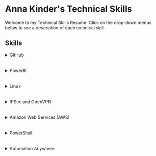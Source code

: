 <h1> Anna Kinder's Technical Skills </h1>
Welcome to my Technical Skills Resume. Click on the drop-down menus below to see a description of each technical skill

<h2> Skills </h2>

<details><summary>GitHub</summary>
  <h4> Description: </h4>
  I completed the introductory GitHub learning labs, "First Day on GitHub" and "First Week on GitHub", offered on the <a href="https://lab.github.com/courses">Github Website</a>. This training helped me to learn the basics needed to create my own Technical Resume on Github. I learned how to communicate with other users on Github to find help or inspiration. I learned how to create my own repository with branches to help keep my work organized and make projects easier when working with others. Furthermore, I learned how to make commits and introduce changes with pull requests. 
  
  **Lessons Completed:**
  <ul>
    <li>Introduction to GitHub</li>
    <li>Communicating Using Markdown</li>
    <li>Uploading Projects to GitHub</li>
    <li>Creating a GitHub Homepage</li>
    <li>Merging Pull Requests</li>
    <li>Reviewing Pull Requests</li>
    <li>Managing Merge Conflicts</li>
    <li>Securing Workflows</li>
  </ul>
  <br>
  
  **Proof of Completion:**
  <br>
  <img src="github1.png" alt="Github photo">
  <img src="github2.png" alt="Github photo">
  
</details>

<br>
<br>

<details><summary>PowerBI</summary>
  <h4> Description: </h4>
  I completed the <a href="https://www.edx.org/course/analyzing-and-visualizing-data-with-power-bi-0">Analyzing and Visualizing Data with Power BI</a> course on edX. I learned how to create and edit a dashboard, create a report based off excel data, and better interpret data. These skills will help me in the future if I ever need to put together data and present it. PowerBI allows users to better understand the information they are looking at and help point out the most important aspects. 
<br>
  
  **Proof of Completion:**
  <br>
  <img src="PowerBI1.png" alt="PBI photo">
  <img src="PowerBI2.png" alt="PBI2 photo">
  <img src="PowerBI3.png" alt="PBI3 photo">

  
  
  
</details>

<br>

<br>

<details><summary>Linux</summary>
  <h4> Description: </h4>
  I completed Linux Adademy's LPI Linux Essentials Certification Training. 
  
  <br>
  
  **Lessons Completed:**
  <ul>
    <li>Linux Evolution and Popular Operating Systems</li>
    <li>Major Open-Source Applications</li>
    <li>Open-Source Software and Licensing</li>
    <li>ICT Skills and Working in Linux</li>
    <li>Command Line Basics</li>
    <li>Using Command Line to Get Help</li>
    <li>Using Directories and Listing Files</li>
    <li>Creating, Moving, and Deleting Files</li>
    <li>Archiving Files on the Command Line</li>
    <li>Searching and Extracting Data from Files</li>
    <li>Turning Commands into a Script</li>
    <li>Choosing an Operating System</li>
    <li>Understanding Computer Hardware</li>
    <li>Where Data is Stored</li>
    <li>Your Computer on the Network</li>
    <li>Basic Security and Identifying User Types</li>
    <li>Creating User and Groups</li>
    <li>Managing File Permissions and Ownership</li>
    <li>Special Directories and Files</li>
  </ul>
  <br>
  
  **Proof of Completion:**
  <br>
  <img src="Linux.png" alt="Linux photo">
  
</details>

<br>

<br>

<details><summary>IPSec and OpenVPN</summary>
  <h4> Description: </h4>
  I configured a VPN in the cloud using the Algo VPN Ansible scripts provided by Trail of Bits. With the help of this tutorial, I successfully deployed the Algo server, configured the VPN clients, set up an SSH tunnel, and added/removed users.
  
  <br>
  <br>
  
   **Proof of Completion:**
   <img src="AlgoVpn.png" alt="Algo VPN">
  
</details>

<br>

<br>

<details><summary>Amazon Web Services (AWS)</summary>
  <h4> Description: </h4>
  
</details>

<br>

<br>

<details><summary>PowerShell</summary>
  <h4> Description: </h4>
  I completed LinkedIn's Premium PowerShell 5 Essential Training. In this training I learned install Windows Management Framework 5, run commands, discover commands, find and use local modules, select, store, and filter object data, create scripts, automate tasks, and use PowerShell remotely. 
  
  <br>
  <br>
  
   **Proof of Completion:**
   <img src="PowershellCert1.png" alt="Powershell">
  
</details>

<br>

<br>

<details><summary>Automation Anywhere</summary>
  <h4> Description: </h4>
  
  **In Progress**
  
</details>



